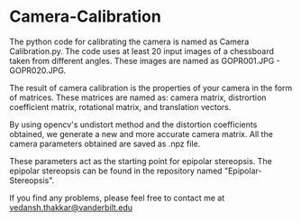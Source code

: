 # Camera-Calibration

The python code for calibrating the camera is named as Camera Calibration.py. The code uses at least 20 input images of a chessboard taken from
different angles. These images are named as GOPR001.JPG - GOPR020.JPG.

The result of camera calibration is the properties of your camera in the form of matrices. These matrices are named as: camera matrix, distrortion
coefficient matrix, rotational matrix, and translation vectors.

By using opencv's undistort method and the distortion coefficients obtained, we generate a new and more accurate camera matrix. 
All the camera parameters obtained are saved as .npz file.

These parameters act as the starting point for epipolar stereopsis. The epipolar stereopsis can be found in the repository named "Epipolar-Stereopsis".

If you find any problems, please feel free to contact me at vedansh.thakkar@vanderbilt.edu
